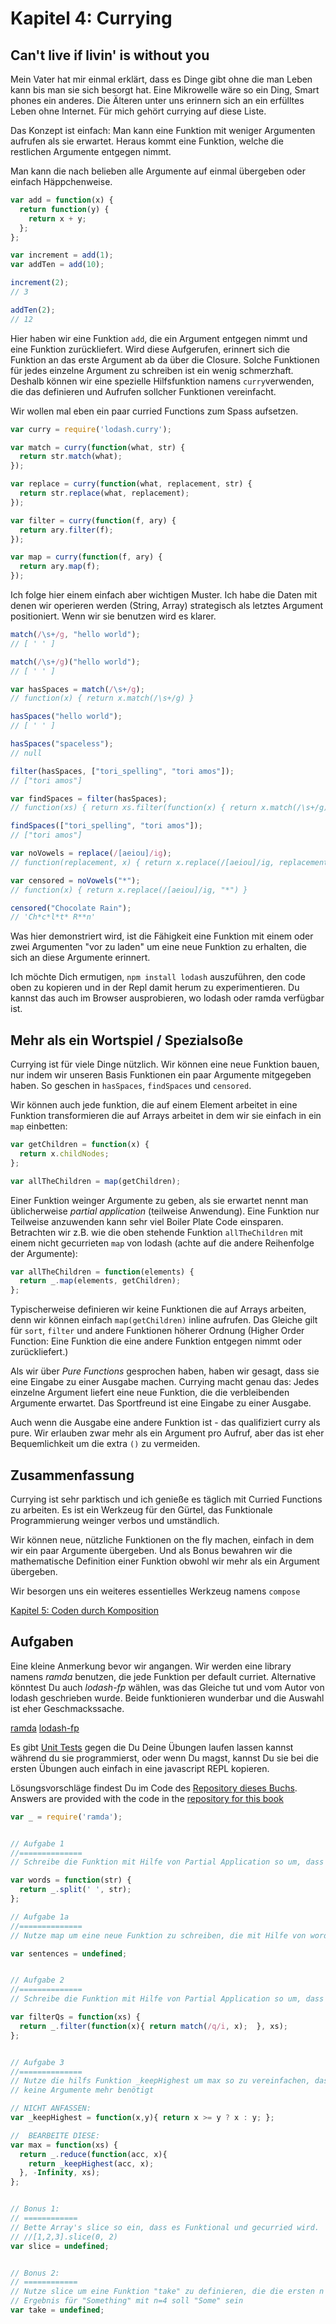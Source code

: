 # Kapitel 4: Currying

## Can't live if livin' is without you
Mein Vater hat mir einmal erklärt, dass es Dinge gibt ohne die man Leben kann bis man sie sich besorgt hat. Eine Mikrowelle wäre so ein Ding, Smart phones ein anderes. Die Älteren unter uns erinnern sich an ein erfülltes Leben ohne Internet. Für mich gehört currying auf diese Liste.

Das Konzept ist einfach: Man kann eine Funktion mit weniger Argumenten aufrufen als sie erwartet. Heraus kommt eine Funktion, welche die restlichen Argumente entgegen nimmt.

Man kann die nach belieben alle Argumente auf einmal übergeben oder einfach Häppchenweise.

```js
var add = function(x) {
  return function(y) {
    return x + y;
  };
};

var increment = add(1);
var addTen = add(10);

increment(2);
// 3

addTen(2);
// 12
```

Hier haben wir eine Funktion `add`, die ein Argument entgegen nimmt und eine Funktion zurückliefert. Wird diese Aufgerufen, erinnert sich die Funktion an das erste Argument ab da über die Closure. Solche Funktionen für jedes einzelne Argument zu schreiben ist ein wenig schmerzhaft. Deshalb können wir eine spezielle Hilfsfunktion namens `curry`verwenden, die das definieren und Aufrufen sollcher Funktionen vereinfacht.

Wir wollen mal eben ein paar curried Functions zum Spass aufsetzen.

```js
var curry = require('lodash.curry');

var match = curry(function(what, str) {
  return str.match(what);
});

var replace = curry(function(what, replacement, str) {
  return str.replace(what, replacement);
});

var filter = curry(function(f, ary) {
  return ary.filter(f);
});

var map = curry(function(f, ary) {
  return ary.map(f);
});
```
Ich folge hier einem einfach aber wichtigen Muster. Ich habe die Daten mit denen wir operieren werden (String, Array) strategisch als letztes Argument positioniert. Wenn wir sie benutzen wird es klarer.

```js
match(/\s+/g, "hello world");
// [ ' ' ]

match(/\s+/g)("hello world");
// [ ' ' ]

var hasSpaces = match(/\s+/g);
// function(x) { return x.match(/\s+/g) }

hasSpaces("hello world");
// [ ' ' ]

hasSpaces("spaceless");
// null

filter(hasSpaces, ["tori_spelling", "tori amos"]);
// ["tori amos"]

var findSpaces = filter(hasSpaces);
// function(xs) { return xs.filter(function(x) { return x.match(/\s+/g) }) }

findSpaces(["tori_spelling", "tori amos"]);
// ["tori amos"]

var noVowels = replace(/[aeiou]/ig);
// function(replacement, x) { return x.replace(/[aeiou]/ig, replacement) }

var censored = noVowels("*");
// function(x) { return x.replace(/[aeiou]/ig, "*") }

censored("Chocolate Rain");
// 'Ch*c*l*t* R**n'
```

Was hier demonstriert wird, ist die Fähigkeit eine Funktion mit einem oder zwei Argumenten "vor zu laden" um eine neue Funktion zu erhalten, die sich an diese Argumente erinnert.

Ich möchte Dich ermutigen, `npm install lodash` auszuführen, den code oben zu kopieren und in der Repl damit herum zu experimentieren. Du kannst das auch im Browser ausprobieren, wo lodash oder ramda verfügbar ist.

## Mehr als ein Wortspiel / Spezialsoße
Currying ist für viele Dinge nützlich. Wir können eine neue Funktion bauen, nur indem wir unseren Basis Funktionen ein paar Argumente mitgegeben haben. So geschen in `hasSpaces`, `findSpaces` und `censored`.

Wir können auch jede funktion, die auf einem Element arbeitet in eine Funktion transformieren die auf Arrays arbeitet in dem wir sie einfach in ein `map` einbetten:

```js
var getChildren = function(x) {
  return x.childNodes;
};

var allTheChildren = map(getChildren);
```

Einer Funktion weinger Argumente zu geben, als sie erwartet nennt man üblicherweise *partial application* (teilweise Anwendung). Eine Funktion nur Teilweise anzuwenden kann sehr viel Boiler Plate Code einsparen. Betrachten wir z.B. wie die oben stehende Funktion `allTheChildren` mit einem nicht gecurrieten `map` von lodash (achte auf die andere Reihenfolge der Argumente):

```js
var allTheChildren = function(elements) {
  return _.map(elements, getChildren);
};
```

Typischerweise definieren wir keine Funktionen die auf Arrays arbeiten, denn wir können einfach `map(getChildren)` inline aufrufen. Das Gleiche gilt für `sort`, `filter` und andere Funktionen höherer Ordnung (Higher Order Function: Eine Funktion die eine andere Funktion entgegen nimmt oder zurückliefert.)

Als wir über *Pure Functions* gesprochen haben, haben wir gesagt, dass sie eine Eingabe zu einer Ausgabe machen. Currying macht genau das: Jedes einzelne Argument liefert eine neue Funktion, die die verbleibenden Argumente erwartet. Das Sportfreund ist eine Eingabe zu einer Ausgabe.

Auch wenn die Ausgabe eine andere Funktion ist - das qualifiziert curry als pure. Wir erlauben zwar mehr als ein Argument pro Aufruf, aber das ist eher Bequemlichkeit um die extra `()` zu vermeiden.


## Zusammenfassung

Currying ist sehr parktisch und ich genieße es täglich mit Curried Functions zu arbeiten. Es ist ein Werkzeug für den Gürtel, das Funktionale Programmierung weinger verbos und umständlich.

Wir können neue, nützliche Funktionen on the fly machen, einfach in dem wir ein paar Argumente übergeben. Und als Bonus bewahren wir die mathematische Definition einer Funktion obwohl wir mehr als ein Argument übergeben.

Wir besorgen uns ein weiteres essentielles Werkzeug namens `compose`

[Kapitel 5: Coden durch Komposition](ch5-de.md)

## Aufgaben

Eine kleine Anmerkung bevor wir angangen. Wir werden eine library namens *ramda* benutzen, die jede Funktion per default curriet. Alternative könntest Du auch *lodash-fp* wählen, was das Gleiche tut und vom Autor von lodash geschrieben wurde. Beide funktionieren wunderbar und die Auswahl ist eher Geschmackssache.

[ramda](http://ramdajs.com)
[lodash-fp](https://github.com/lodash/lodash-fp)

Es gibt [Unit Tests](https://github.com/DrBoolean/mostly-adequate-guide/tree/master/code/part1_exercises) gegen die Du Deine Übungen laufen lassen kannst während du sie programmierst, oder wenn Du magst, kannst Du sie bei die ersten Übungen auch einfach in eine javascript REPL kopieren.

Lösungsvorschläge findest Du im Code des [Repository dieses Buchs](https://github.com/DrBoolean/mostly-adequate-guide/tree/master/code/part1_exercises/answers).
Answers are provided with the code in the [repository for this book](https://github.com/DrBoolean/mostly-adequate-guide/tree/master/code/part1_exercises/answers)

```js
var _ = require('ramda');


// Aufgabe 1
//==============
// Schreibe die Funktion mit Hilfe von Partial Application so um, dass alle Argumente gelöscht werden können.

var words = function(str) {
  return _.split(' ', str);
};

// Aufgabe 1a
//==============
// Nutze map um eine neue Funktion zu schreiben, die mit Hilfe von words auf einem Array von Strings arbeiten kann.

var sentences = undefined;


// Aufgabe 2
//==============
// Schreibe die Funktion mit Hilfe von Partial Application so um, dass alle Argumente gelöscht werden können.

var filterQs = function(xs) {
  return _.filter(function(x){ return match(/q/i, x);  }, xs);
};


// Aufgabe 3
//==============
// Nutze die hilfs Funktion _keepHighest um max so zu vereinfachen, dass es
// keine Argumente mehr benötigt

// NICHT ANFASSEN:
var _keepHighest = function(x,y){ return x >= y ? x : y; };

//  BEARBEITE DIESE:
var max = function(xs) {
  return _.reduce(function(acc, x){
    return _keepHighest(acc, x);
  }, -Infinity, xs);
};


// Bonus 1:
// ============
// Bette Array's slice so ein, dass es Funktional und gecurried wird.
// //[1,2,3].slice(0, 2)
var slice = undefined;


// Bonus 2:
// ============
// Nutze slice um eine Funktion "take" zu definieren, die die ersten n Elemente des Strings zurück liefert. Mach Sie curried.
// Ergebnis für "Something" mit n=4 soll "Some" sein
var take = undefined;
```
